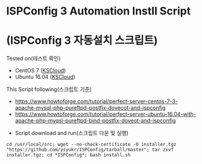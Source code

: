 # ISPConfig 3 Automation Instll Script
# (ISPConfig 3 자동설치 스크립트)

Tested on(테스트 확인)
- CentOS 7 ([KSCloud](http://www.kscloud.kr/))
- Ubuntu 16.04 ([KSCloud](http://www.kscloud.kr/))

This Script following(스크립트 기준)
- https://www.howtoforge.com/tutorial/perfect-server-centos-7-3-apache-mysql-php-pureftpd-postfix-dovecot-and-ispconfig
- https://www.howtoforge.com/tutorial/perfect-server-ubuntu-16.04-with-apache-php-myqsl-pureftpd-bind-postfix-doveot-and-ispconfig

* Script download and run(스크립트 다운 및 실행)
```shell
cd /usr/local/src; wget --no-check-certificate -O installer.tgz "https://github.com/ysyukr/ISPConfig/tarball/master"; tar zxvf installer.tgz; cd *ISPConfig*; bash install.sh
```